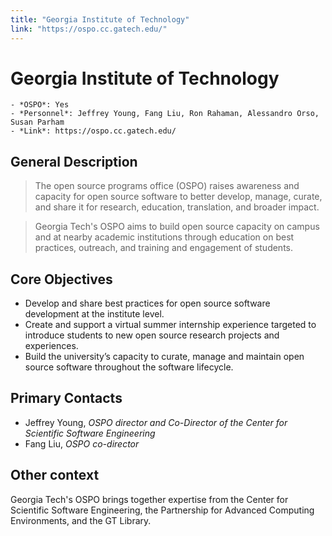 ```yaml
---
title: "Georgia Institute of Technology"
link: "https://ospo.cc.gatech.edu/"
--- 
```


# Georgia Institute of Technology

    - *OSPO*: Yes
    - *Personnel*: Jeffrey Young, Fang Liu, Ron Rahaman, Alessandro Orso, Susan Parham
    - *Link*: https://ospo.cc.gatech.edu/

##  General Description

> The open source programs office (OSPO) raises awareness and capacity for open source software to better develop, manage, curate, and share it for research, education, translation, and broader impact.

> Georgia Tech's OSPO aims to build open source capacity on campus and at nearby academic institutions through education on best practices, outreach, and training and engagement of students.

## Core Objectives

- Develop and share best practices for open source software development at the institute level.
- Create and support a virtual summer internship experience targeted to introduce students to new open source research projects and experiences.
- Build the university’s capacity to curate, manage and maintain open source software throughout the software lifecycle.

## Primary Contacts

- Jeffrey Young, *OSPO director and Co-Director of the Center for Scientific Software Engineering*
- Fang Liu, *OSPO co-director*

## Other context

Georgia Tech's OSPO brings together expertise from the Center for Scientific Software Engineering, the Partnership for Advanced Computing Environments, and the GT Library.
